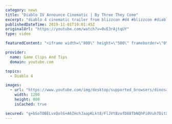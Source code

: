 ```yaml
---
category: news
title: "Diablo IV Announce Cinematic | By Three They Come"
excerpt: "diablo 4 cinematic trailer from blizzcon #d4 #blizzcon #diablo."
publishedDateTime: 2019-11-01T19:01:45Z
originalUrl: "https://youtube.com/watch?v=0vE3rAjtqUY"
type: video

featuredContent: "<iframe width=\"800\" height=\"500\" frameborder=\"0\" src=\"https://www.youtube.com/embed/0vE3rAjtqUY\" allow=\"accelerometer; autoplay; encrypted-media; gyroscope; picture-in-picture\" allowfullscreen></iframe>"

provider:
  name: Game Clips And Tips
  domain: youtube.com

topics:
  - Diablo 4

images:
  - url: "https://www.youtube.com/img/desktop/supported_browsers/dinosaur.png"
    width: 1200
    height: 800
    isCached: true

secured: "g+bSoTOBELvxQolG+A6IHchJaapKLkt8/FlJVtBzofD88TbNQhPi0Vuh7DitXtaTTERdKviWQnsmCYX6eW5YtFtgJeLbQsgCSa/OxkK9QExmfceuOHKEL0RDhx+thAPyh1sIwPjeKVBeDf9kFEJrtRuDVCQWlPtVwBSdmHnnjZ7+YnPWrWDgr6K7O+9OsATsVNdhp1tAQSFNmyp1FlaESqipU1LW18Hf/XSBgNLxQJJPO1N7qQLCuIMNi/bq9xmzM0Ywbawerv/C+gKwF7AZjsEV9Nry0dbqjHRWpKKE7UhW8XWWKlSfi7khqhMXqtmuNkt98NbPW+HiuQM9Owq7Oy+7GwGlRGNj+aks525LBcKUfF0TIWmHn93glQ5tS0C2J4hzy1Hflvxvt8/S10c77g==;zGL/e2MGcmi8wKJdJESh9Q=="
---
```



